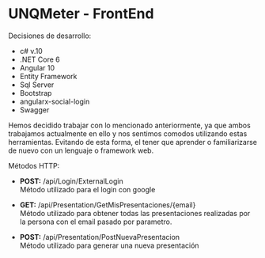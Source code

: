 # UNQMeter - FrontEnd
Decisiones de desarrollo: 

* c# v.10
* .NET Core 6
* Angular 10
* Entity Framework
* Sql Server
* Bootstrap
* angularx-social-login
* Swagger

Hemos decidido trabajar con lo mencionado anteriormente, ya que ambos trabajamos actualmente en ello y nos sentimos comodos utilizando estas herramientas. Evitando de esta forma, el tener que aprender o familiarizarse de nuevo con un lenguaje o framework web. 


Métodos HTTP: 

* <b>POST:</b> /api/Login/ExternalLogin <br>
Método utilizado para el login con google

* <b>GET:</b> /api/Presentation/GetMisPresentaciones/{email} <br>
Método utilizado para obtener todas las presentaciones realizadas por la persona con el email pasado por parametro.

* <b>POST:</b> /api/Presentation/PostNuevaPresentacion <br>
Método utilizado para generar una nueva presentación
